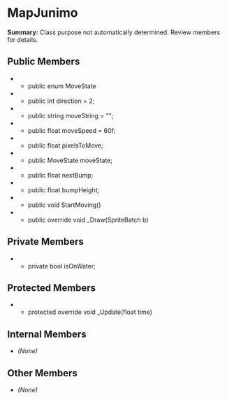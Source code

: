 # MapJunimo

**Summary:** Class purpose not automatically determined. Review members for details.

## Public Members
- - public enum MoveState
- - public int direction = 2;
- - public string moveString = "";
- - public float moveSpeed = 60f;
- - public float pixelsToMove;
- - public MoveState moveState;
- - public float nextBump;
- - public float bumpHeight;
- - public void StartMoving()
- - public override void _Draw(SpriteBatch b)

## Private Members
- - private bool isOnWater;

## Protected Members
- - protected override void _Update(float time)

## Internal Members
- *(None)*

## Other Members
- *(None)*
